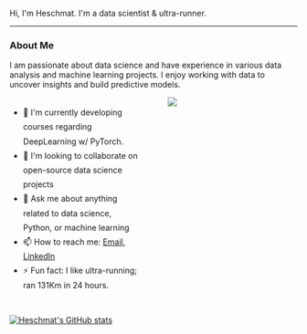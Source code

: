 Hi, I'm Heschmat. I'm a data scientist & ultra-runner.

---

### About Me

I am passionate about data science and have experience in various data analysis and machine learning projects. I enjoy working with data to uncover insights and build predictive models.

<div style="display: flex; justify-content: space-between; align-items: flex-start; width: 100%;">
  <div style="flex: 1; padding-right: 50px;">
    <ul style="line-height: 1.8; margin-bottom: 40px;">
      <li>🔭 I'm currently developing courses regarding DeepLearning w/ PyTorch.</li>
      <li>👯 I'm looking to collaborate on open-source data science projects</li>
      <li>💬 Ask me about anything related to data science, Python, or machine learning</li>
      <li>📫 How to reach me: <a href="mailto:heschmatx@gmail.com">Email</a>, <a href="https://www.linkedin.com/in/heschmat">LinkedIn</a></li>
      <li>⚡ Fun fact: I like ultra-running; ran 131Km in 24 hours.</li>
    </ul>
    <a href="https://github.com/heschmat">
      <img align="center" src="https://github-readme-stats.vercel.app/api?username=heschmat&show_icons=true&count_private=true&hide=prs,contribs,issues&theme=tokyonight" alt="Heschmat's GitHub stats"/>
    </a>
  </div>
  <div style="flex: 1;">
    <a href="https://github.com/heschmat">
      <img align="center" src="https://github-readme-stats.vercel.app/api/top-langs/?username=heschmat&theme=tokyonight&hide=html,css,rich%20text%20format,roff&hide_langs_below=1&langs_count=7" />
    </a>
  </div>
</div>
